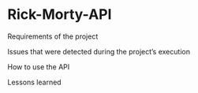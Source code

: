 # Rick-Morty-API

Requirements of the project

Issues that were detected during the project’s execution

How to use the API

Lessons learned
